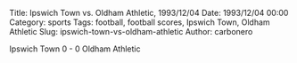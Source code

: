 Title: Ipswich Town vs. Oldham Athletic, 1993/12/04
Date: 1993/12/04 00:00
Category: sports
Tags: football, football scores, Ipswich Town, Oldham Athletic
Slug: ipswich-town-vs-oldham-athletic
Author: carbonero


Ipswich Town 0 - 0 Oldham Athletic
